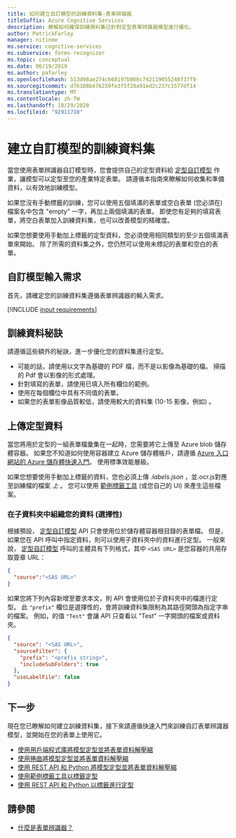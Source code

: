 ```yaml
---
title: 如何建立自訂模型的訓練資料集-表單辨識器
titleSuffix: Azure Cognitive Services
description: 瞭解如何確保訓練資料集已針對定型表單辨識器模型進行優化。
author: PatrickFarley
manager: nitinme
ms.service: cognitive-services
ms.subservice: forms-recognizer
ms.topic: conceptual
ms.date: 06/19/2019
ms.author: pafarley
ms.openlocfilehash: 513d98ae274c668197b066c742119055248f37f9
ms.sourcegitcommit: d76108b476259fe3f5f20a91ed2c237c1577df14
ms.translationtype: MT
ms.contentlocale: zh-TW
ms.lasthandoff: 10/29/2020
ms.locfileid: "92911710"
---
```

# <a name="build-a-training-data-set-for-a-custom-model"></a>建立自訂模型的訓練資料集

當您使用表單辨識器自訂模型時，您會提供自己的定型資料給 [定型自訂模型](https://westus2.dev.cognitive.microsoft.com/docs/services/form-recognizer-api-v2/operations/TrainCustomModelAsync) 作業，讓模型可以定型至您的產業特定表單。 請遵循本指南來瞭解如何收集和準備資料，以有效地訓練模型。

如果您沒有手動標籤的訓練，您可以使用五個填滿的表單或空白表單 (您必須在) 檔案名中包含 "empty" 一字，再加上兩個填滿的表單。 即使您有足夠的填寫表單，將空白表單加入訓練資料集，也可以改善模型的精確度。

如果您想要使用手動加上標籤的定型資料，您必須使用相同類型的至少五個填滿表單來開始。 除了所需的資料集之外，您仍然可以使用未標記的表單和空白的表單。

## <a name="custom-model-input-requirements"></a>自訂模型輸入需求

首先，請確定您的訓練資料集遵循表單辨識器的輸入需求。

[!INCLUDE [input requirements](./includes/input-requirements.md)]

## <a name="training-data-tips"></a>訓練資料秘訣

請遵循這些額外的秘訣，進一步優化您的資料集進行定型。

* 可能的話，請使用以文字為基礎的 PDF 檔，而不是以影像為基礎的檔。 掃描的 Pdf 會以影像的形式處理。
* 針對填寫的表單，請使用已填入所有欄位的範例。
* 使用在每個欄位中具有不同值的表單。
* 如果您的表單影像品質較低，請使用較大的資料集 (10-15 影像，例如) 。

## <a name="upload-your-training-data"></a>上傳定型資料

當您將用於定型的一組表單檔彙集在一起時，您需要將它上傳至 Azure blob 儲存體容器。 如果您不知道如何使用容器建立 Azure 儲存體帳戶，請遵循 [Azure 入口網站的 Azure 儲存體快速入門](../../storage/blobs/storage-quickstart-blobs-portal.md)。 使用標準效能層級。

如果您想要使用手動加上標籤的資料，您也必須上傳 *.labels.json* ，並.ocr.js對應至訓練檔的檔案 *上* 。 您可以使用 [範例標籤工具](./quickstarts/label-tool.md) (或您自己的 UI) 來產生這些檔案。

### <a name="organize-your-data-in-subfolders-optional"></a>在子資料夾中組織您的資料 (選擇性) 

根據預設， [定型自訂模型](https://westus2.dev.cognitive.microsoft.com/docs/services/form-recognizer-api-v2/operations/TrainCustomModelAsync) API 只會使用位於儲存體容器根目錄的表單檔。 但是，如果您在 API 呼叫中指定資料，則可以使用子資料夾中的資料進行定型。 一般來說， [定型自訂模型](https://westus2.dev.cognitive.microsoft.com/docs/services/form-recognizer-api-v2/operations/TrainCustomModelAsync) 呼叫的主體具有下列格式，其中 `<SAS URL>` 是您容器的共用存取簽章 URL：

```json
{
  "source":"<SAS URL>"
}
```

如果您將下列內容新增至要求本文，則 API 會使用位於子資料夾中的檔進行定型。 此 `"prefix"` 欄位是選擇性的，會將訓練資料集限制為其路徑開頭為指定字串的檔案。 例如，的值 `"Test"` 會讓 API 只查看以 "Test" 一字開頭的檔案或資料夾。

```json
{
  "source": "<SAS URL>",
  "sourceFilter": {
    "prefix": "<prefix string>",
    "includeSubFolders": true
  },
  "useLabelFile": false
}
```

## <a name="next-steps"></a>下一步

現在您已瞭解如何建立訓練資料集，接下來請遵循快速入門來訓練自訂表單辨識器模型，並開始在您的表單上使用它。

* [使用用戶端程式庫將模型定型並將表單資料解壓縮](./quickstarts/client-library.md)
* [使用捲曲將模型定型並將表單資料解壓縮](./quickstarts/curl-train-extract.md)
* [使用 REST API 和 Python 將模型定型並將表單資料解壓縮](./quickstarts/python-train-extract.md)
* [使用範例標籤工具以標籤定型](./quickstarts/label-tool.md)
* [使用 REST API 和 Python 以標籤進行定型](./quickstarts/python-labeled-data.md)

## <a name="see-also"></a>請參閱

* [什麼是表單辨識器？](./overview.md)